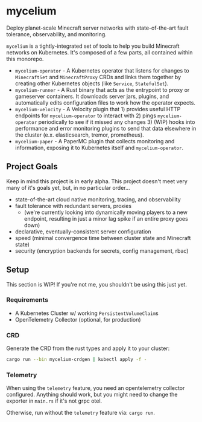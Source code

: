 # mycelium

Deploy planet-scale Minecraft server networks with state-of-the-art fault tolerance, observability, and monitoring.

`mycelium` is a tightly-integrated set of tools to help you build Minecraft networks on Kubernetes. It's composed of a few parts, all contained within this monorepo.

- `mycelium-operator` - A Kubernetes operator that listens for changes to `MinecraftSet` and `MinecraftProxy` CRDs and links them together by creating other Kubernetes objects (like `Service`, `StatefulSet`).
- `mycelium-runner` - A Rust binary that acts as the entrypoint to proxy or gameserver containers. It downloads server jars, plugins, and automatically edits configuration files to work how the operator expects.
- `mycelium-velocity` - A Velocity plugin that 1) provides useful HTTP endpoints for `mycelium-operator` to interact with 2) pings `mycelium-operator` periodically to see if it missed any changes 3) (WIP) hooks into performance and error monitoring plugins to send that data elsewhere in the cluster (e.x. elasticsearch, tremor, prometheus).
- `mycelium-paper` - A PaperMC plugin that collects monitoring and information, exposing it to Kubernetes itself and `mycelium-operator`.

## Project Goals

Keep in mind this project is in early alpha. This project doesn't meet very many of it's goals yet, but, in no particular order...
- state-of-the-art cloud native monitoring, tracing, and observability
- fault tolerance with redundant servers, proxies 
  - (we're currently looking into dynamically moving players to a new endpoint, resulting in just a minor lag spike if an entire proxy goes down)
- declarative, eventually-consistent server configuration
- speed (minimal convergence time between cluster state and Minecraft state)
- security (encryption backends for secrets, config management, rbac)

## Setup

This section is WIP! If you're not me, you shouldn't be using this just yet.

### Requirements
- A Kubernetes Cluster w/ working `PersistentVolumeClaim`s
- OpenTelemetry Collector (optional, for production)

### CRD
Generate the CRD from the rust types and apply it to your cluster:

```sh
cargo run --bin mycelium-crdgen | kubectl apply -f -
```

### Telemetry
When using the `telemetry` feature, you need an opentelemetry collector configured. Anything should work, but you might need to change the exporter in `main.rs` if it's not grpc otel.

Otherwise, run without the `telemetry` feature via: `cargo run`.

